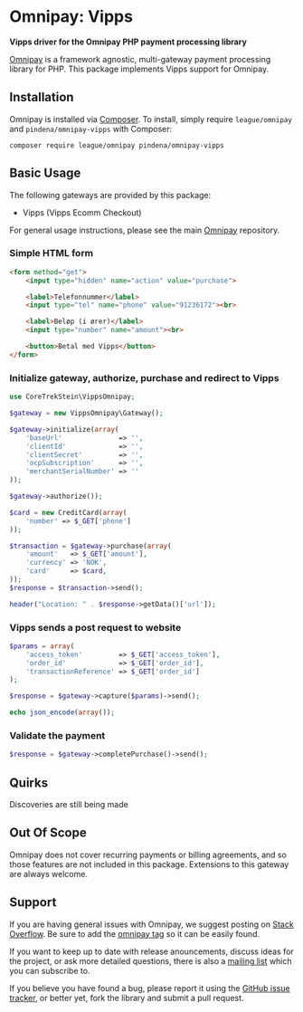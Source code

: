 # Omnipay: Vipps

**Vipps driver for the Omnipay PHP payment processing library**

[Omnipay](https://github.com/thephpleague/omnipay) is a framework agnostic, multi-gateway payment
processing library for PHP. This package implements Vipps support for Omnipay.

## Installation

Omnipay is installed via [Composer](http://getcomposer.org/). To install, simply require `league/omnipay` and `pindena/omnipay-vipps` with Composer:

```
composer require league/omnipay pindena/omnipay-vipps
```


## Basic Usage

The following gateways are provided by this package:

* Vipps (Vipps Ecomm Checkout)

For general usage instructions, please see the main [Omnipay](https://github.com/thephpleague/omnipay)
repository.

### Simple HTML form

```html
<form method="get">
    <input type="hidden" name="action" value="purchase">

    <label>Telefonnummer</label>
    <input type="tel" name="phone" value="91236172"><br>

    <label>Beløp (i ører)</label>
    <input type="number" name="amount"><br>

    <button>Betal med Vipps</button>
</form>
```

### Initialize gateway, authorize, purchase and redirect to Vipps

```php
use CoreTrekStein\VippsOmnipay;

$gateway = new VippsOmnipay\Gateway();

$gateway->initialize(array(
    'baseUrl'              => '',
    'clientId'             => '',
    'clientSecret'         => '',
    'ocpSubscription'      => '',
    'merchantSerialNumber' => ''
));

$gateway->authorize());

$card = new CreditCard(array(
    'number' => $_GET['phone']
));

$transaction = $gateway->purchase(array(
    'amount'   => $_GET['amount'],
    'currency' => 'NOK',
    'card'     => $card,
));
$response = $transaction->send();

header("Location: " . $response->getData()['url']);
```

### Vipps sends a post request to website

```php
$params = array(
    'access_token'         => $_GET['access_token'],
    'order_id'             => $_GET['order_id'],
    'transactionReference' => $_GET['order_id']
);

$response = $gateway->capture($params)->send();

echo json_encode(array());
```

### Validate the payment

```php
$response = $gateway->completePurchase()->send();
```

## Quirks

Discoveries are still being made

## Out Of Scope

Omnipay does not cover recurring payments or billing agreements, and so those features are not included in this package. Extensions to this gateway are always welcome.

## Support

If you are having general issues with Omnipay, we suggest posting on
[Stack Overflow](http://stackoverflow.com/). Be sure to add the
[omnipay tag](http://stackoverflow.com/questions/tagged/omnipay) so it can be easily found.

If you want to keep up to date with release anouncements, discuss ideas for the project,
or ask more detailed questions, there is also a [mailing list](https://groups.google.com/forum/#!forum/omnipay) which
you can subscribe to.

If you believe you have found a bug, please report it using the [GitHub issue tracker](https://github.com/pindena/omnipay-vipps/issues),
or better yet, fork the library and submit a pull request.
